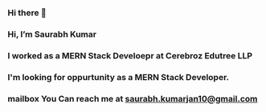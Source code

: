 ### Hi there 👋
###  Hi, I’m Saurabh Kumar
###  I worked as a  MERN Stack Develoepr at Cerebroz Edutree LLP 
### I'm looking for oppurtunity as a MERN Stack Developer.
### mailbox You Can reach me at saurabh.kumarjan10@gmail.com

